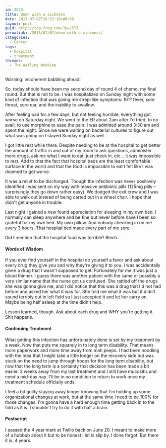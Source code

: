 ```yaml
---
id: 2573
title: Down with a sickness
date: 2015-07-07T16:52:10+00:00
layout: post
guid: http://top-frog.com/?p=2573
permalink: /2015/07/07/down-with-a-sickness/
categories:
  - Cancer
tags:
  - hospital
  - treatment
threads:
  - The Wailing Wookiee
---
```

Warning: incoherent babbling ahead!

So, today should have been my second day of round 4 of chemo, my final round. But that is not to be. I was hospitalized on Sunday night with some kind of infection that was giving me strep-like symptoms: 101º fever, sore throat, sore ear, and the inability to swallow. 

After feeling bad for a few days, but not feeling horrible, everything got worse on Saturday night. We went to the ER about 2am after I'd tried, to no avail, to use morphine to ease the pain. I was admitted around 3:30 am and spent the night. Since we were waiting on bacterial cultures to figure out what was going on I stayed Sunday night as well.

I got little rest while there. Despite needing to be at the hospital to get better the amount of traffic in and out of my room to ask questions, administer more drugs, ask me what I want to eat, just check in, etc… it was impossible to rest. Add to that the fact that hospital beds are the least comfortable surface in the world and that the food is impossible to eat I felt like I was doomed to get worse.

It was a relief to be discharged. Though the infection was never positively identified I was sent on my way with massive antibiotic pills (125mg pills – surprisingly they go down rather easy). We dodged the exit crew and I was able to walk out instead of being carted out in a wheel chair. I hope that didn't get anyone in trouble. 

Last night I gained a new found appreciation for sleeping in my own bed. I normally can sleep anywhere and be fine but never before have I been so grateful for my own bed. My own pillow. And nobody checking in on me every 3 hours. That hospital bed made every part of me sore.

Did I mention that the hospital food was terrible? Blech…

#### Words of Wisdom

If you ever find yourself in the hospital do yourself a favor and ask about every drug they give you and why they're giving it to you. I was accidentally given a drug that I wasn't supposed to get. Fortunately for me it was just a blood thinner. I guess there was another patient with the same or possibly a very similar name that the nurse got us confused. She rattled off the drugs she was gonna give me, and I did notice that this was a drug that I'd not had before and asked her what it was for. She told me what it was but it didn't sound terribly out in left field so I just accepted it and let her carry on. Maybe being half asleep at the time didn't help.

Lesson learned, though. Ask about each drug and WHY you're getting it. Shit happens. 

#### Continuing Treatment

What getting this infection has unfortunately done is set by my treatment by a week. Now that puts me squarely in to long term disability. That means more paperwork and more time away from mah peeps. I had been noodling with the idea that I might take a little longer on the recovery side but was stuck on the need to jump through hoops for the long term disability, but now that the long term is a certainty that decision has been made a bit easier. 3 weeks away from my last treatment and I still have mucositis and need a mid-day nap. I'll be in no condition to return to work once my treatment schedule officially ends. 

I feel a bit guilty staying away longer knowing that I'm holding up some organizational changes at work, but at the same time I need to be 100% for those changes. I'm gonna have a hard enough time getting back in to the fold as it is. I shouldn't try to do it with half a brain. 

#### Postscript

I passed the 4 year mark at Twilio back on June 20. I meant to make more of a hubbub about it but to be honest I let is slip by. I done forgot. But there it is. 4 years.